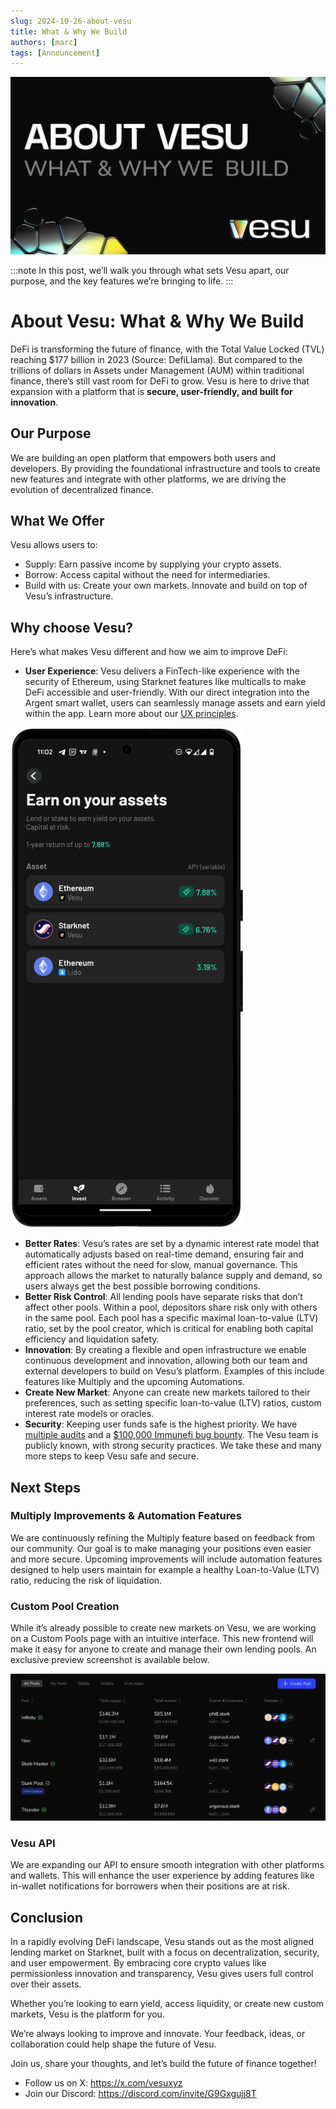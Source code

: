 ```yaml
---
slug: 2024-10-26-about-vesu
title: What & Why We Build
authors: [marc]
tags: [Announcement]
---
```


![About Vesu: What & Why We Build](about-vesu.png)


:::note
In this post, we’ll walk you through what sets Vesu apart, our purpose, and the key features we’re bringing to life.
:::

# About Vesu: What & Why We Build

DeFi is transforming the future of finance, with the Total Value Locked (TVL) reaching $177 billion in 2023 (Source: DefiLlama). But compared to the trillions of dollars in Assets under Management (AUM) within traditional finance, there’s still vast room for DeFi to grow. Vesu is here to drive that expansion  with a platform that is **secure, user-friendly, and built for innovation**.

## Our Purpose

We are building an open platform that empowers both users and developers. By providing the foundational infrastructure and tools to create new features and integrate with other platforms, we are driving the evolution of decentralized finance.

## What We Offer

Vesu allows users to:

- Supply: Earn passive income by supplying your crypto assets.
- Borrow: Access capital without the need for intermediaries.
- Build with us: Create your own markets. Innovate and build on top of Vesu’s infrastructure.

## Why choose Vesu?

Here’s what makes Vesu different and how we aim to improve DeFi:

- **User Experience**: Vesu delivers a FinTech-like experience with the security of Ethereum, using Starknet features like multicalls to make DeFi accessible and user-friendly. With our direct integration into the Argent smart wallet, users can seamlessly manage assets and earn yield within the app. Learn more about our [UX principles](https://docs.vesu.xyz/blog/2024-05-17-vesu-ux-principles).

![Integration in Argent Invest](argent-integration.png)
- **Better Rates**: Vesu’s rates are set by a dynamic interest rate model that automatically adjusts based on real-time demand, ensuring fair and efficient rates without the need for slow, manual governance. This approach allows the market to naturally balance supply and demand, so users always get the best possible borrowing conditions.
- **Better Risk Control**: All lending pools have separate risks that don’t affect other pools. Within a pool, depositors share risk only with others in the same pool. Each pool has a specific maximal loan-to-value (LTV) ratio, set by the pool creator, which is critical for enabling both capital efficiency and liquidation safety.
- **Innovation**: By creating a flexible and open infrastructure we enable continuous development and innovation, allowing both our team and external developers to build on Vesu’s platform. Examples of this include features like Multiply and the upcoming Automations.
- **Create New Market**: Anyone can create new markets tailored to their preferences, such as setting specific loan-to-value (LTV) ratios, custom interest rate models or oracles.
- **Security**: Keeping user funds safe is the highest priority. We have [multiple audits](https://docs.vesu.xyz/security/security-audit) and a [$100,000 Immunefi bug bounty](https://immunefi.com/bug-bounty/vesu/information/). The Vesu team is publicly known, with strong security practices. We take these and many more steps to keep Vesu safe and secure.

## Next Steps

### Multiply Improvements & Automation Features

We are continuously refining the Multiply feature based on feedback from our community. Our goal is to make managing your positions even easier and more secure. Upcoming improvements will include automation features designed to help users maintain for example a healthy Loan-to-Value (LTV) ratio, reducing the risk of liquidation.

### Custom Pool Creation

While it’s already possible to create new markets on Vesu, we are working on a Custom Pools page with an intuitive interface. This new frontend will make it easy for anyone to create and manage their own lending pools. An exclusive preview screenshot is available below.

![Preview of new Pools Page](pools-page-small.png)

### Vesu API

We are expanding our API to ensure smooth integration with other platforms and wallets. This will enhance the user experience by adding features like in-wallet notifications for borrowers when their positions are at risk.



## Conclusion

In a rapidly evolving DeFi landscape, Vesu stands out as the most aligned lending market on Starknet, built with a focus on decentralization, security, and user empowerment. By embracing core crypto values like permissionless innovation and transparency, Vesu gives users full control over their assets.

Whether you’re looking to earn yield, access liquidity, or create new custom markets, Vesu is the platform for you.

We’re always looking to improve and innovate. Your feedback, ideas, or collaboration could help shape the future of Vesu. 

Join us, share your thoughts, and let’s build the future of finance together!

- Follow us on X: https://x.com/vesuxyz
- Join our Discord: https://discord.com/invite/G9Gxgujj8T
